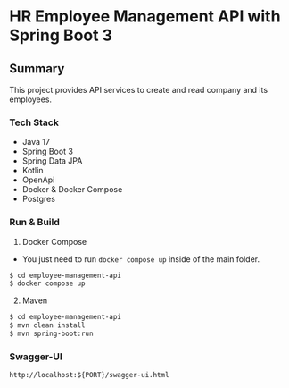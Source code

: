 # HR Employee Management API with Spring Boot 3

## Summary

This project provides API services to create and read company and its employees.

### Tech Stack

* Java 17
* Spring Boot 3
* Spring Data JPA
* Kotlin
* OpenApi
* Docker & Docker Compose
* Postgres

### Run & Build

1. Docker Compose
* You just need to run ```docker compose up``` inside of the main folder.
```bash
$ cd employee-management-api
$ docker compose up
```
2. Maven
```bash
$ cd employee-management-api
$ mvn clean install
$ mvn spring-boot:run
```

### Swagger-UI

```http://localhost:${PORT}/swagger-ui.html```
